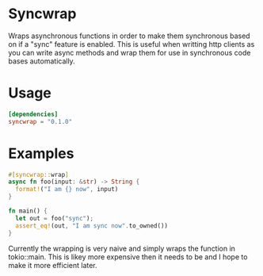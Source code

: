 # Syncwrap

Wraps asynchronous functions in order to make them synchronous based on if a
"sync" feature is enabled. This is useful when writting http clients as you
can write async methods and wrap them for use in synchronous code bases
automatically.

# Usage
```toml
[dependencies]
syncwrap = "0.1.0"
```

# Examples
```rust
#[syncwrap::wrap]
async fn foo(input: &str) -> String {
  format!("I am {} now", input)
}

fn main() {
  let out = foo("sync");
  assert_eq!(out, "I am sync now".to_owned())
}
```

Currently the wrapping is very naive and simply wraps the function in
tokio::main. This is likey more expensive then it needs to be and I hope
to make it more efficient later.



